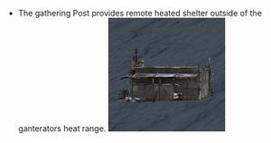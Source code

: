 - The gathering Post provides remote heated shelter outside of the ganterators heat range.
![](../assets/images/gatheringpost.png)
